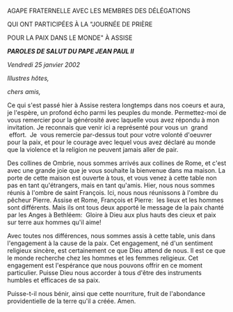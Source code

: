 AGAPE FRATERNELLE AVEC LES MEMBRES DES DÉLÉGATIONS

QUI ONT PARTICIPÉES À LA "JOURNÉE DE PRIÈRE

POUR LA PAIX DANS LE MONDE" À ASSISE

***PAROLES DE SALUT DU PAPE JEAN PAUL II***

*Vendredi 25 janvier 2002*

*Illustres hôtes,*

*chers amis,*

Ce qui s'est passé hier à Assise restera longtemps dans nos coeurs et aura, je l'espère, un profond écho parmi les peuples du monde. Permettez-moi de vous remercier pour la générosité avec laquelle vous avez répondu à mon invitation. Je reconnais que venir ici a représenté pour vous un  grand  effort.  Je  vous remercie par-dessus tout pour votre volonté d'oeuvrer pour la paix, et pour le courage avec lequel vous avez déclaré au monde que la violence et la religion ne peuvent jamais aller de pair.

Des collines de Ombrie, nous sommes arrivés aux collines de Rome, et c'est avec une grande joie que je vous souhaite la bienvenue dans ma maison. La porte de cette maison est ouverte à tous, et vous venez à cette table non pas en tant qu'étrangers, mais en tant qu'amis. Hier, nous nous sommes réunis à l'ombre de saint François. Ici, nous nous réunissons à l'ombre du pêcheur Pierre. Assise et Rome, François et Pierre:  les lieux et les hommes sont différents. Mais ils ont tous deux apporté le message de la paix chanté par les Anges à Bethléem:  Gloire à Dieu aux plus hauts des cieux et paix sur terre aux hommes qu'il aime!

Avec toutes nos différences, nous sommes assis à cette table, unis dans l'engagement à la cause de la paix. Cet engagement, né d'un sentiment religieux sincère, est certainement ce que Dieu attend de nous. Il est ce que le monde recherche chez les hommes et les femmes religieux. Cet engagement est l'espérance que nous pouvons offrir en ce moment particulier. Puisse Dieu nous accorder à tous d'être des instruments humbles et efficaces de sa paix.

Puisse-t-il nous bénir, ainsi que cette nourriture, fruit de l'abondance providentielle de la terre qu'il a créée. Amen.